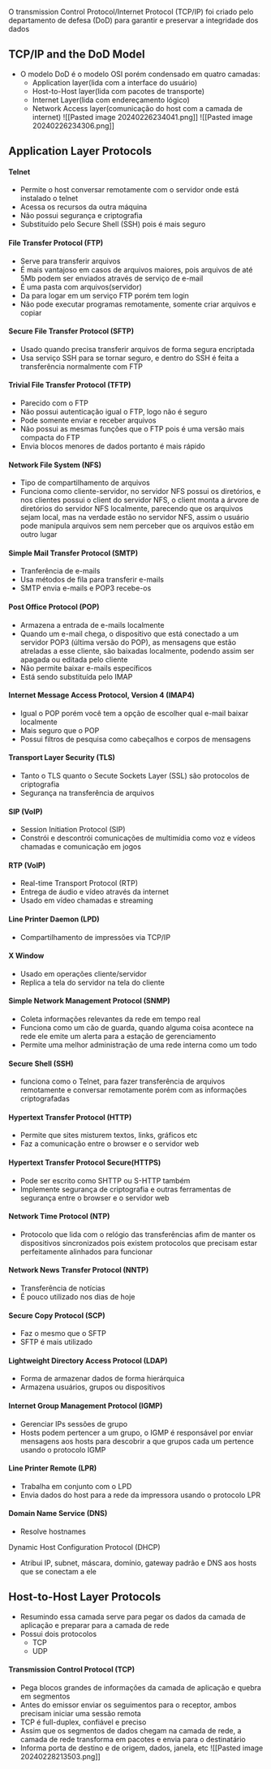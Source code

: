 O transmission Control Protocol/Internet Protocol (TCP/IP) foi criado pelo departamento de defesa (DoD) para garantir e preservar a integridade dos dados
## TCP/IP and the DoD Model
- O modelo DoD é o modelo OSI porém condensado em quatro camadas:
	- Application layer(lida com a interface do usuário)
	- Host-to-Host layer(lida com pacotes de transporte)
	- Internet Layer(lida com endereçamento lógico)
	- Network Access layer(comunicação do host com a camada de internet)
![[Pasted image 20240226234041.png]]
![[Pasted image 20240226234306.png]]

## Application Layer Protocols
#### Telnet 
- Permite o host conversar remotamente com o servidor onde está instalado o telnet
- Acessa os recursos da outra máquina
- Não possui segurança e criptografia
- Substituído pelo Secure Shell (SSH) pois é mais seguro
#### File Transfer Protocol (FTP)
- Serve para transferir arquivos
- É mais vantajoso em casos de arquivos maiores, pois arquivos de até 5Mb podem ser enviados através de serviço de e-mail
- É uma pasta com arquivos(servidor)
- Da para logar em um serviço FTP porém tem login
- Não pode executar programas remotamente, somente criar arquivos e copiar
#### Secure File Transfer Protocol (SFTP)
- Usado quando precisa transferir arquivos de forma segura encriptada
- Usa serviço SSH para se tornar seguro, e dentro do SSH é feita a transferência normalmente com FTP
#### Trivial File Transfer Protocol (TFTP)
- Parecido com o FTP
- Não possui autenticação igual o FTP, logo não é seguro
- Pode somente enviar e receber arquivos
- Não possui as mesmas funções que o FTP pois é uma versão mais compacta do FTP
- Envia blocos menores de dados portanto é mais rápido
#### Network File System (NFS)
- Tipo de compartilhamento de arquivos
- Funciona como cliente-servidor, no servidor NFS possui os diretórios, e nos clientes possui o client do servidor NFS, o client monta a árvore de diretórios do servidor NFS localmente, parecendo que os arquivos sejam local, mas na verdade estão no servidor NFS, assim o usuário pode manipula arquivos sem nem perceber que os arquivos estão em outro lugar
#### Simple Mail Transfer Protocol (SMTP)
- Tranferência de e-mails
- Usa métodos de fila para transferir e-mails
- SMTP envia e-mails e POP3 recebe-os
#### Post Office Protocol (POP)
- Armazena a entrada de e-mails localmente
- Quando um e-mail chega, o dispositivo que está conectado a um servidor POP3 (última versão do POP), as mensagens que estão atreladas a esse cliente, são baixadas localmente, podendo assim ser apagada ou editada pelo cliente
- Não permite baixar e-mails específicos
- Está sendo substituída pelo IMAP
#### Internet Message Access Protocol, Version 4 (IMAP4)
- Igual o POP porém você tem a opção de escolher qual e-mail baixar localmente
- Mais seguro que o POP
- Possui filtros de pesquisa como cabeçalhos e corpos de mensagens
#### Transport Layer Security (TLS)
- Tanto o TLS quanto o Secute Sockets Layer (SSL) são protocolos de criptografia
- Segurança na transferência de arquivos
#### SIP (VoIP)
- Session Initiation Protocol (SIP)
- Constrói e descontrói comunicações de multimídia como voz e vídeos chamadas e comunicação em jogos
#### RTP (VoIP)
- Real-time Transport Protocol (RTP)
- Entrega de áudio e vídeo através da internet
- Usado em vídeo chamadas e streaming
#### Line Printer Daemon (LPD)
- Compartilhamento de impressões via TCP/IP
#### X Window
- Usado em operações cliente/servidor
- Replica a tela do servidor na tela do cliente
#### Simple Network Management Protocol (SNMP)
- Coleta informações relevantes da rede em tempo real
- Funciona como um cão de guarda, quando alguma coisa acontece na rede ele emite um alerta para a estação de gerenciamento
- Permite uma melhor administração de uma rede interna como um todo
#### Secure Shell (SSH)
- funciona como o Telnet, para fazer transferência de arquivos remotamente e conversar remotamente porém com as informações criptografadas
#### Hypertext Transfer Protocol (HTTP)
- Permite que sites misturem textos, links, gráficos etc
- Faz a comunicação entre o browser e o servidor web
#### Hypertext Transfer Protocol Secure(HTTPS)
- Pode ser escrito como SHTTP ou S-HTTP também
- Implemente segurança de criptografia e outras ferramentas de segurança entre o browser e o servidor web
#### Network Time Protocol (NTP)
- Protocolo que lida com o relógio das transferências afim de manter os dispositivos sincronizados pois existem protocolos que precisam estar perfeitamente alinhados para funcionar
#### Network News Transfer Protocol (NNTP)
- Transferência de notícias
- É pouco utilizado nos dias de hoje
#### Secure Copy Protocol (SCP)
- Faz o mesmo que o SFTP
- SFTP é mais utilizado
#### Lightweight Directory Access Protocol (LDAP)
- Forma de armazenar dados de forma hierárquica
- Armazena usuários, grupos ou dispositivos
#### Internet Group Management Protocol (IGMP)
- Gerenciar IPs sessões de grupo
- Hosts podem pertencer a um grupo, o IGMP é responsável por enviar mensagens aos hosts para descobrir a que grupos cada um pertence usando o protocolo IGMP
#### Line Printer Remote (LPR)
- Trabalha em conjunto com o LPD
- Envia dados do host para a rede da impressora usando o protocolo LPR
#### Domain Name Service (DNS)
- Resolve hostnames

Dynamic Host Configuration  Protocol (DHCP)
- Atribui IP, subnet, máscara, domínio, gateway padrão e DNS aos hosts que se conectam a ele

## Host-to-Host Layer Protocols
- Resumindo essa camada serve para pegar os dados da camada de aplicação e preparar para a camada de rede
- Possui dois protocolos
	- TCP
	- UDP
#### Transmission Control Protocol (TCP)
- Pega blocos grandes de informações da camada de aplicação e quebra em segmentos
- Antes do emissor enviar os seguimentos para o receptor, ambos precisam iniciar uma sessão remota
- TCP é full-duplex, confiável e preciso
- Assim que os segmentos de dados chegam na camada de rede, a camada de rede transforma em pacotes e envia para o destinatário
- Informa porta de destino e de origem, dados, janela, etc
![[Pasted image 20240228213503.png]]












